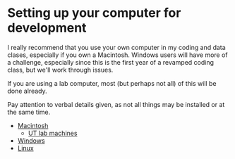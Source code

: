 # Setting up your computer for development

I really recommend that you use your own computer in my coding and data clases, especially if you own a Macintosh. Windows users will have more of a challenge, especially since this is the first year of a revamped coding class, but we'll work through issues.

If you are using a lab computer, most (but perhaps not all) of this will be done already.

Pay attention to verbal details given, as not all things may be installed or at the same time.

* [Macintosh](macintosh.md)
  - [UT lab machines](ut-lab.md)
* [Windows](windows.md)
* [Linux](https://giphy.com/gifs/lol-laughing-muttley-3oEjHAUOqG3lSS0f1C)